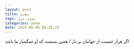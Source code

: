 ```yaml
---
layout: post
title: سعدی
tags: سعدی غزل
categories: poem
date: 2022-06-06 06:35:23
---
```


اگر هزار غمست از جهانیان بر دل / همین بسست که او غمگسار ما باشد

